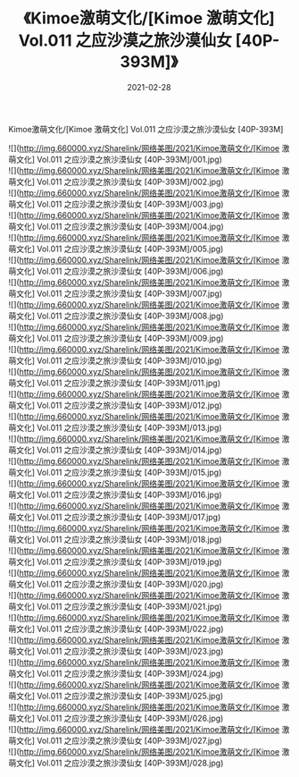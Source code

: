 ﻿---
layout: post
title:  《Kimoe激萌文化/[Kimoe 激萌文化] Vol.011 之应沙漠之旅沙漠仙女 [40P-393M]》
date:   2021-02-28
img: http://img.660000.xyz/Sharelink/网络美图/2021/Kimoe激萌文化/[Kimoe 激萌文化] Vol.011 之应沙漠之旅沙漠仙女 [40P-393M]/000.jpg
categories: [美女, 清纯, 唯美]
---

Kimoe激萌文化/[Kimoe 激萌文化] Vol.011 之应沙漠之旅沙漠仙女 [40P-393M]

 ![](http://img.660000.xyz/Sharelink/网络美图/2021/Kimoe激萌文化/[Kimoe 激萌文化] Vol.011 之应沙漠之旅沙漠仙女 [40P-393M]/001.jpg) <br>![](http://img.660000.xyz/Sharelink/网络美图/2021/Kimoe激萌文化/[Kimoe 激萌文化] Vol.011 之应沙漠之旅沙漠仙女 [40P-393M]/002.jpg) <br>![](http://img.660000.xyz/Sharelink/网络美图/2021/Kimoe激萌文化/[Kimoe 激萌文化] Vol.011 之应沙漠之旅沙漠仙女 [40P-393M]/003.jpg) <br>![](http://img.660000.xyz/Sharelink/网络美图/2021/Kimoe激萌文化/[Kimoe 激萌文化] Vol.011 之应沙漠之旅沙漠仙女 [40P-393M]/004.jpg) <br>![](http://img.660000.xyz/Sharelink/网络美图/2021/Kimoe激萌文化/[Kimoe 激萌文化] Vol.011 之应沙漠之旅沙漠仙女 [40P-393M]/005.jpg) <br>![](http://img.660000.xyz/Sharelink/网络美图/2021/Kimoe激萌文化/[Kimoe 激萌文化] Vol.011 之应沙漠之旅沙漠仙女 [40P-393M]/006.jpg) <br>![](http://img.660000.xyz/Sharelink/网络美图/2021/Kimoe激萌文化/[Kimoe 激萌文化] Vol.011 之应沙漠之旅沙漠仙女 [40P-393M]/007.jpg) <br>![](http://img.660000.xyz/Sharelink/网络美图/2021/Kimoe激萌文化/[Kimoe 激萌文化] Vol.011 之应沙漠之旅沙漠仙女 [40P-393M]/008.jpg) <br>![](http://img.660000.xyz/Sharelink/网络美图/2021/Kimoe激萌文化/[Kimoe 激萌文化] Vol.011 之应沙漠之旅沙漠仙女 [40P-393M]/009.jpg) <br>![](http://img.660000.xyz/Sharelink/网络美图/2021/Kimoe激萌文化/[Kimoe 激萌文化] Vol.011 之应沙漠之旅沙漠仙女 [40P-393M]/010.jpg) <br>![](http://img.660000.xyz/Sharelink/网络美图/2021/Kimoe激萌文化/[Kimoe 激萌文化] Vol.011 之应沙漠之旅沙漠仙女 [40P-393M]/011.jpg) <br>![](http://img.660000.xyz/Sharelink/网络美图/2021/Kimoe激萌文化/[Kimoe 激萌文化] Vol.011 之应沙漠之旅沙漠仙女 [40P-393M]/012.jpg) <br>![](http://img.660000.xyz/Sharelink/网络美图/2021/Kimoe激萌文化/[Kimoe 激萌文化] Vol.011 之应沙漠之旅沙漠仙女 [40P-393M]/013.jpg) <br>![](http://img.660000.xyz/Sharelink/网络美图/2021/Kimoe激萌文化/[Kimoe 激萌文化] Vol.011 之应沙漠之旅沙漠仙女 [40P-393M]/014.jpg) <br>![](http://img.660000.xyz/Sharelink/网络美图/2021/Kimoe激萌文化/[Kimoe 激萌文化] Vol.011 之应沙漠之旅沙漠仙女 [40P-393M]/015.jpg) <br>![](http://img.660000.xyz/Sharelink/网络美图/2021/Kimoe激萌文化/[Kimoe 激萌文化] Vol.011 之应沙漠之旅沙漠仙女 [40P-393M]/016.jpg) <br>![](http://img.660000.xyz/Sharelink/网络美图/2021/Kimoe激萌文化/[Kimoe 激萌文化] Vol.011 之应沙漠之旅沙漠仙女 [40P-393M]/017.jpg) <br>![](http://img.660000.xyz/Sharelink/网络美图/2021/Kimoe激萌文化/[Kimoe 激萌文化] Vol.011 之应沙漠之旅沙漠仙女 [40P-393M]/018.jpg) <br>![](http://img.660000.xyz/Sharelink/网络美图/2021/Kimoe激萌文化/[Kimoe 激萌文化] Vol.011 之应沙漠之旅沙漠仙女 [40P-393M]/019.jpg) <br>![](http://img.660000.xyz/Sharelink/网络美图/2021/Kimoe激萌文化/[Kimoe 激萌文化] Vol.011 之应沙漠之旅沙漠仙女 [40P-393M]/020.jpg) <br>![](http://img.660000.xyz/Sharelink/网络美图/2021/Kimoe激萌文化/[Kimoe 激萌文化] Vol.011 之应沙漠之旅沙漠仙女 [40P-393M]/021.jpg) <br>![](http://img.660000.xyz/Sharelink/网络美图/2021/Kimoe激萌文化/[Kimoe 激萌文化] Vol.011 之应沙漠之旅沙漠仙女 [40P-393M]/022.jpg) <br>![](http://img.660000.xyz/Sharelink/网络美图/2021/Kimoe激萌文化/[Kimoe 激萌文化] Vol.011 之应沙漠之旅沙漠仙女 [40P-393M]/023.jpg) <br>![](http://img.660000.xyz/Sharelink/网络美图/2021/Kimoe激萌文化/[Kimoe 激萌文化] Vol.011 之应沙漠之旅沙漠仙女 [40P-393M]/024.jpg) <br>![](http://img.660000.xyz/Sharelink/网络美图/2021/Kimoe激萌文化/[Kimoe 激萌文化] Vol.011 之应沙漠之旅沙漠仙女 [40P-393M]/025.jpg) <br>![](http://img.660000.xyz/Sharelink/网络美图/2021/Kimoe激萌文化/[Kimoe 激萌文化] Vol.011 之应沙漠之旅沙漠仙女 [40P-393M]/026.jpg) <br>![](http://img.660000.xyz/Sharelink/网络美图/2021/Kimoe激萌文化/[Kimoe 激萌文化] Vol.011 之应沙漠之旅沙漠仙女 [40P-393M]/027.jpg) <br>![](http://img.660000.xyz/Sharelink/网络美图/2021/Kimoe激萌文化/[Kimoe 激萌文化] Vol.011 之应沙漠之旅沙漠仙女 [40P-393M]/028.jpg) <br>